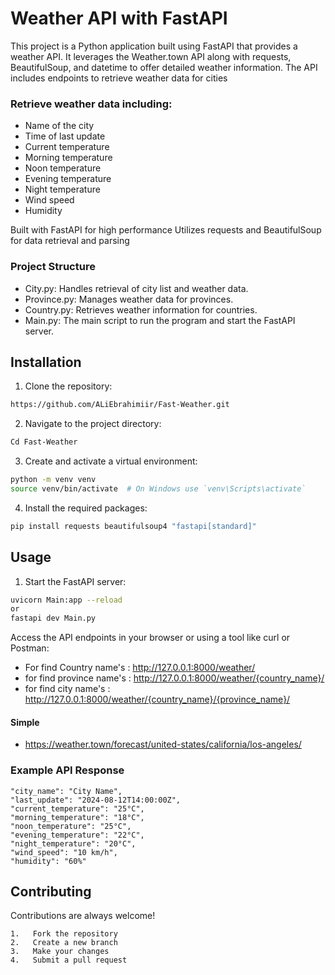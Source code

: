 
# Weather API with FastAPI

This project is a Python application built using FastAPI that provides a weather API. It leverages the Weather.town API along with requests, BeautifulSoup, and datetime to offer detailed weather information. The API includes endpoints to retrieve weather data for cities

### Retrieve weather data including:

*    Name of the city
*    Time of last update
*    Current temperature
*    Morning temperature
*    Noon temperature
*    Evening temperature
*    Night temperature
*    Wind speed
*    Humidity

Built with FastAPI for high performance
Utilizes requests and BeautifulSoup for data retrieval and parsing

### Project Structure

*   City.py: Handles retrieval of city list and weather data.
*   Province.py: Manages weather data for provinces.
*   Country.py: Retrieves weather information for countries.
*    Main.py: The main script to run the program and start the FastAPI server.
## Installation
1. Clone the repository:
```bash
https://github.com/ALiEbrahimiir/Fast-Weather.git
```
2. Navigate to the project directory:
```bash
Cd Fast-Weather
```
3. Create and activate a virtual environment:
```bash
python -m venv venv
source venv/bin/activate  # On Windows use `venv\Scripts\activate`
```
4. Install the required packages:
```bash
pip install requests beautifulsoup4 "fastapi[standard]"
```

## Usage
1. Start the FastAPI server:
```bash
uvicorn Main:app --reload
or 
fastapi dev Main.py
```
Access the API endpoints in your browser or using a tool like curl or Postman:

*   For find Country name's : http://127.0.0.1:8000/weather/
*   for find province name's : http://127.0.0.1:8000/weather/{country_name}/
*   for find city name's : http://127.0.0.1:8000/weather/{country_name}/{province_name}/

#### Simple 
*   https://weather.town/forecast/united-states/california/los-angeles/


### Example API Response


    "city_name": "City Name",
    "last_update": "2024-08-12T14:00:00Z",
    "current_temperature": "25°C",
    "morning_temperature": "18°C",
    "noon_temperature": "25°C",
    "evening_temperature": "22°C",
    "night_temperature": "20°C",
    "wind_speed": "10 km/h",
    "humidity": "60%"


## Contributing

Contributions are always welcome!

    1.   Fork the repository
    2.   Create a new branch
    3.   Make your changes
    4.   Submit a pull request




